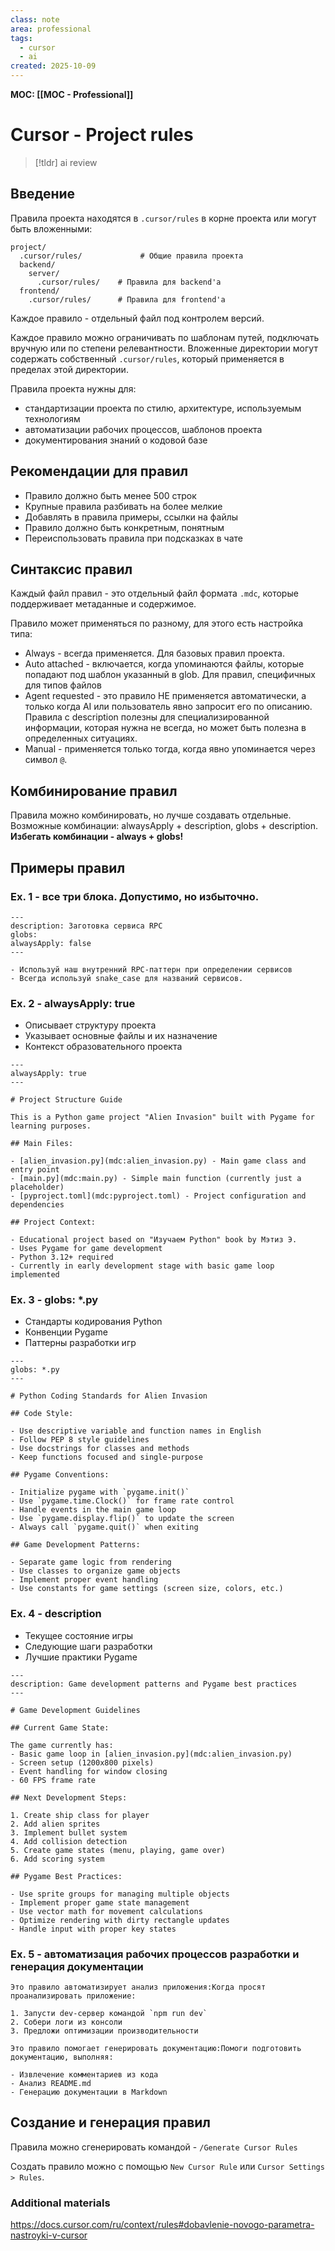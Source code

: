 ```yaml
---
class: note
area: professional
tags:
  - cursor
  - ai
created: 2025-10-09
---
```

**MOC: [[MOC - Professional]]**

# Cursor - Project rules

> [!tldr] ai review
> 

## Введение

Правила проекта находятся в `.cursor/rules` в корне проекта или могут быть вложенными:

```
project/
  .cursor/rules/             # Общие правила проекта
  backend/
    server/
      .cursor/rules/    # Правила для backend'а
  frontend/
    .cursor/rules/      # Правила для frontend'а
```

Каждое правило - отдельный файл под контролем версий.

Каждое правило можно ограничивать по шаблонам путей, подключать вручную или по степени релевантности. Вложенные директории могут содержать собственный `.cursor/rules`, который применяется в пределах этой директории.

Правила проекта нужны для:
- стандартизации проекта по стилю, архитектуре, используемым технологиям
- автоматизации рабочих процессов, шаблонов проекта
- документирования знаний о кодовой базе

## Рекомендации для правил

- Правило должно быть менее 500 строк
- Крупные правила разбивать на более мелкие
- Добавлять в правила примеры, ссылки на файлы
- Правило должно быть конкретным, понятным
- Переиспользовать правила при подсказках в чате

## Синтаксис правил

Каждый файл правил - это отдельный файл формата `.mdc`, которые поддерживает метаданные и содержимое.

Правило может применяться по разному, для этого есть настройка типа:
- Always - всегда применяется. Для базовых правил проекта.
- Auto attached - включается, когда упоминаются файлы, которые попадают под шаблон указанный в glob. Для правил, специфичных для типов файлов
- Agent requested - это правило НЕ применяется автоматически, а только когда AI или пользователь явно запросит его по описанию. Правила с description полезны для специализированной информации, которая нужна не всегда, но может быть полезна в определенных ситуациях.
- Manual - применяется только тогда, когда явно упоминается через символ `@`.

## Комбинирование правил

Правила можно комбинировать, но лучше создавать отдельные.
Возможные комбинации: alwaysApply + description, globs + description.
**Избегать комбинации - always + globs!**

## Примеры правил

### Ex. 1 - все три блока. Допустимо, но избыточно.

```mdc
---
description: Заготовка сервиса RPC
globs:
alwaysApply: false
---

- Используй наш внутренний RPC-паттерн при определении сервисов
- Всегда используй snake_case для названий сервисов.
```

### Ex. 2 - alwaysApply: true

- Описывает структуру проекта
- Указывает основные файлы и их назначение
- Контекст образовательного проекта

```mdc
---
alwaysApply: true
---

# Project Structure Guide

This is a Python game project "Alien Invasion" built with Pygame for learning purposes.

## Main Files:

- [alien_invasion.py](mdc:alien_invasion.py) - Main game class and entry point
- [main.py](mdc:main.py) - Simple main function (currently just a placeholder)
- [pyproject.toml](mdc:pyproject.toml) - Project configuration and dependencies

## Project Context:

- Educational project based on "Изучаем Python" book by Мэтиз Э.
- Uses Pygame for game development
- Python 3.12+ required
- Currently in early development stage with basic game loop implemented
```

### Ex. 3 - globs: *.py

- Стандарты кодирования Python
- Конвенции Pygame
- Паттерны разработки игр

```mdc
---
globs: *.py
---

# Python Coding Standards for Alien Invasion

## Code Style:

- Use descriptive variable and function names in English
- Follow PEP 8 style guidelines
- Use docstrings for classes and methods
- Keep functions focused and single-purpose

## Pygame Conventions:

- Initialize pygame with `pygame.init()`
- Use `pygame.time.Clock()` for frame rate control
- Handle events in the main game loop
- Use `pygame.display.flip()` to update the screen
- Always call `pygame.quit()` when exiting

## Game Development Patterns:

- Separate game logic from rendering
- Use classes to organize game objects
- Implement proper event handling
- Use constants for game settings (screen size, colors, etc.)
```


### Ex. 4 - description

- Текущее состояние игры
- Следующие шаги разработки
- Лучшие практики Pygame

```mdc
---
description: Game development patterns and Pygame best practices
---

# Game Development Guidelines

## Current Game State:

The game currently has:
- Basic game loop in [alien_invasion.py](mdc:alien_invasion.py)
- Screen setup (1200x800 pixels)
- Event handling for window closing
- 60 FPS frame rate

## Next Development Steps:

1. Create ship class for player
2. Add alien sprites
3. Implement bullet system
4. Add collision detection
5. Create game states (menu, playing, game over)
6. Add scoring system

## Pygame Best Practices:

- Use sprite groups for managing multiple objects
- Implement proper game state management
- Use vector math for movement calculations
- Optimize rendering with dirty rectangle updates
- Handle input with proper key states
```

### Ex. 5 - автоматизация рабочих процессов разработки и генерация документации

```
Это правило автоматизирует анализ приложения:Когда просят проанализировать приложение:

1. Запусти dev‑сервер командой `npm run dev`
2. Собери логи из консоли
3. Предложи оптимизации производительности

Это правило помогает генерировать документацию:Помоги подготовить документацию, выполняя:

- Извлечение комментариев из кода
- Анализ README.md
- Генерацию документации в Markdown
```

## Создание и генерация правил

Правила можно сгенерировать командой - `/Generate Cursor Rules`

Создать правило можно с помощью `New Cursor Rule` или `Cursor Settings > Rules`.

### Additional materials

https://docs.cursor.com/ru/context/rules#dobavlenie-novogo-parametra-nastroyki-v-cursor